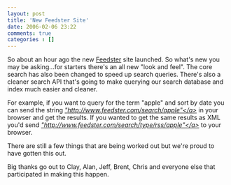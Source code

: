 ```yaml
---
layout: post
title: 'New Feedster Site'
date: 2006-02-06 23:22
comments: true
categories : []
---  
```


So about an hour ago the new <a href="http://feedster.com">Feedster</a> site launched. So what's new you may be asking...for starters there's an all new "look and feel". The core search has also been changed to speed up search queries. There's also a cleaner search API that's going to make querying our search database and index much easier and cleaner.

For example, if you want to query for the term "apple" and sort by date you can send the  string <em><a href="http://www.feedster.com/search/apple">"http://www.feedster.com/search/apple"</a></em> in your browser and get the results. If you wanted to get the same results as XML you'd send <em><a href="http://www.feedster.com/search/type/rss/apple">"http://www.feedster.com/search/type/rss/apple"</a></em>
to your browser.

There are still a few things that are being worked out but we're proud to have gotten this out.

Big thanks go out to Clay, Alan, Jeff, Brent, Chris and everyone else that participated in making this happen.

